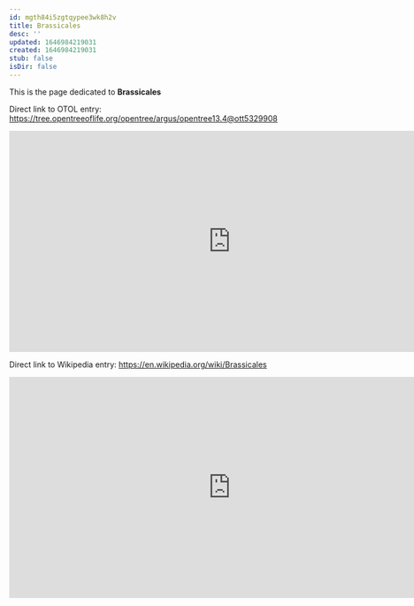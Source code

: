 ```yaml
---
id: mgth84i5zgtqypee3wk8h2v
title: Brassicales
desc: ''
updated: 1646984219031
created: 1646984219031
stub: false
isDir: false
---
```

This is the page dedicated to **Brassicales**


Direct link to OTOL entry: https://tree.opentreeoflife.org/opentree/argus/opentree13.4@ott5329908



<html>
    <body>
    <iframe src="https://tree.opentreeoflife.org/opentree/argus/opentree13.4@ott5329908"
    width="800" height="400" frameborder="0" allowfullscreen> </iframe>
    </body>
</html>
    


Direct link to Wikipedia entry: https://en.wikipedia.org/wiki/Brassicales



<html>
    <body>
    <iframe src="https://en.wikipedia.org/wiki/Brassicales"
    width="800" height="400" frameborder="0" allowfullscreen> </iframe>
    </body>
</html>
    
